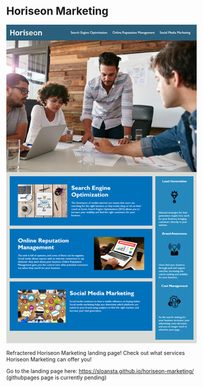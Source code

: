 # Horiseon Marketing
![Screenshot](https://github.com/Sloansta/horiseon-marketing/blob/main/assets/images/horiseon-marketing-landing.png?raw=true)

Refractered Horiseon Marketing landing page!
Check out what services Horiseon Marketing can offer you!

Go to the landing page here: https://sloansta.github.io/horiseon-marketing/ (githubpages page is currently pending)
